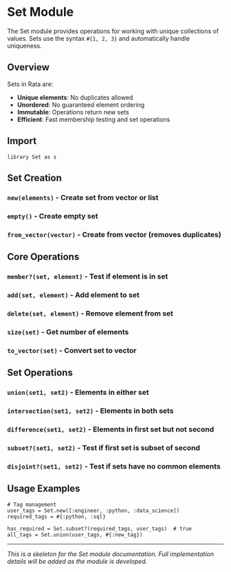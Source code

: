 # Set Module

The Set module provides operations for working with unique collections of values. Sets use the syntax `#{1, 2, 3}` and automatically handle uniqueness.

## Overview

Sets in Rata are:
- **Unique elements**: No duplicates allowed
- **Unordered**: No guaranteed element ordering
- **Immutable**: Operations return new sets
- **Efficient**: Fast membership testing and set operations

## Import

```rata
library Set as s
```

## Set Creation

### `new(elements)` - Create set from vector or list
### `empty()` - Create empty set
### `from_vector(vector)` - Create from vector (removes duplicates)

## Core Operations

### `member?(set, element)` - Test if element is in set
### `add(set, element)` - Add element to set
### `delete(set, element)` - Remove element from set
### `size(set)` - Get number of elements
### `to_vector(set)` - Convert set to vector

## Set Operations

### `union(set1, set2)` - Elements in either set
### `intersection(set1, set2)` - Elements in both sets
### `difference(set1, set2)` - Elements in first set but not second
### `subset?(set1, set2)` - Test if first set is subset of second
### `disjoint?(set1, set2)` - Test if sets have no common elements

## Usage Examples

```rata
# Tag management
user_tags = Set.new([:engineer, :python, :data_science])
required_tags = #{:python, :sql}

has_required = Set.subset?(required_tags, user_tags)  # true
all_tags = Set.union(user_tags, #{:new_tag})
```

---

*This is a skeleton for the Set module documentation. Full implementation details will be added as the module is developed.*